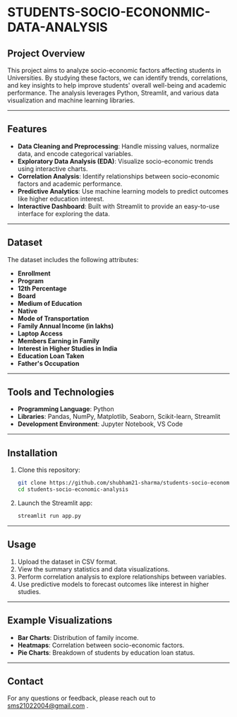 # STUDENTS-SOCIO-ECONONMIC-DATA-ANALYSIS
## Project Overview
This project aims to analyze socio-economic factors affecting students in Universities. By studying these factors, we can identify trends, correlations, and key insights to help improve students' overall well-being and academic performance. The analysis leverages Python, Streamlit, and various data visualization and machine learning libraries.

---

## Features
- **Data Cleaning and Preprocessing**: Handle missing values, normalize data, and encode categorical variables.
- **Exploratory Data Analysis (EDA)**: Visualize socio-economic trends using interactive charts.
- **Correlation Analysis**: Identify relationships between socio-economic factors and academic performance.
- **Predictive Analytics**: Use machine learning models to predict outcomes like higher education interest.
- **Interactive Dashboard**: Built with Streamlit to provide an easy-to-use interface for exploring the data.

---

## Dataset
The dataset includes the following attributes:
- **Enrollment**
- **Program**
- **12th Percentage**
- **Board**
- **Medium of Education**
- **Native**
- **Mode of Transportation**
- **Family Annual Income (in lakhs)**
- **Laptop Access**
- **Members Earning in Family**
- **Interest in Higher Studies in India**
- **Education Loan Taken**
- **Father's Occupation**

---

## Tools and Technologies
- **Programming Language**: Python
- **Libraries**: Pandas, NumPy, Matplotlib, Seaborn, Scikit-learn, Streamlit
- **Development Environment**: Jupyter Notebook, VS Code

---

## Installation

1. Clone this repository:
   ```bash
   git clone https://github.com/shubham21-sharma/students-socio-economic-analysis.git
   cd students-socio-economic-analysis
   ```

2. Launch the Streamlit app:
   ```bash
   streamlit run app.py
   ```

---

## Usage
1. Upload the dataset in CSV format.
2. View the summary statistics and data visualizations.
3. Perform correlation analysis to explore relationships between variables.
4. Use predictive models to forecast outcomes like interest in higher studies.

---

## Example Visualizations
- **Bar Charts**: Distribution of family income.
- **Heatmaps**: Correlation between socio-economic factors.
- **Pie Charts**: Breakdown of students by education loan status.

---

## Contact
For any questions or feedback, please reach out to sms21022004@gmail.com .
